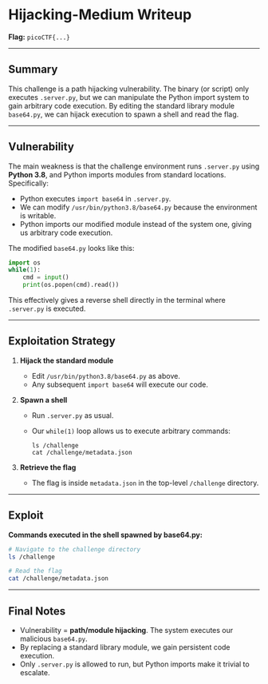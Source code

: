 # Hijacking-Medium Writeup

**Flag:** `picoCTF{...}`

---

## Summary

This challenge is a path hijacking vulnerability. The binary (or script) only executes `.server.py`, but we can manipulate the Python import system to gain arbitrary code execution. By editing the standard library module `base64.py`, we can hijack execution to spawn a shell and read the flag.

---

## Vulnerability

The main weakness is that the challenge environment runs `.server.py` using **Python 3.8**, and Python imports modules from standard locations. Specifically:

* Python executes `import base64` in `.server.py`.
* We can modify `/usr/bin/python3.8/base64.py` because the environment is writable.
* Python imports our modified module instead of the system one, giving us arbitrary code execution.

The modified `base64.py` looks like this:

```python
import os
while(1):
    cmd = input()
    print(os.popen(cmd).read())
```

This effectively gives a reverse shell directly in the terminal where `.server.py` is executed.

---

## Exploitation Strategy

1. **Hijack the standard module**

   * Edit `/usr/bin/python3.8/base64.py` as above.
   * Any subsequent `import base64` will execute our code.

2. **Spawn a shell**

   * Run `.server.py` as usual.
   * Our `while(1)` loop allows us to execute arbitrary commands:

     ```text
     ls /challenge
     cat /challenge/metadata.json
     ```

3. **Retrieve the flag**

   * The flag is inside `metadata.json` in the top-level `/challenge` directory.

---

## Exploit

**Commands executed in the shell spawned by base64.py:**

```bash
# Navigate to the challenge directory
ls /challenge

# Read the flag
cat /challenge/metadata.json
```

---

## Final Notes

* Vulnerability = **path/module hijacking**. The system executes our malicious `base64.py`.
* By replacing a standard library module, we gain persistent code execution.
* Only `.server.py` is allowed to run, but Python imports make it trivial to escalate.
